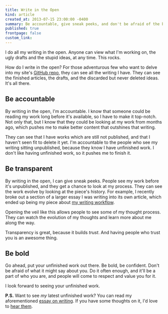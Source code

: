 ```yaml
---
title: Write in the Open
kind: article
created_at: 2013-07-15 23:00:00 -0400
summary: Be accountable, give sneak peeks, and don't be afraid of the bullies.
published: true
frontpage: false
custom_link: 
---
```


<p class="article-intro">
I do all my writing in the open. Anyone can view what I'm working on, the ugly drafts and the stupid ideas, at any time. This rocks.
</p>

How do I write in the open? For those adventurous few who want to delve into my site's [GitHub repo](https://github.com/asdfgh746/ecustom.ca), they can see all the writing I have. They can see the finished articles, the drafts, and the discarded but never deleted ideas. It's all there.

## Be accountable

By writing in the open, I'm accountable. I know that someone could be reading my work long before it's available, so I have to make it top-notch. Not only that, but I know that they could be looking at my work from months ago, which pushes me to make better content that outshines that writing.

They can see that I have works which are still not published, and that I haven't seen fit to delete it yet. I'm accountable to the people who see my writing sitting unpublished, because they know I have unfinished work. I don't like having unfinished work, so it pushes me to finish it.

## Be transparent

By writing in the open, I can give sneak peeks. People see my work before it's unpublished, and they get a chance to look at my process. They can see the work evolve by looking at the piece's history. For example, I recently broke out a section of a larger essay I was writing into its own article, which ended up being my piece about [my writing workflow](http://bit.ly/17hhiLk).

Opening the veil like this allows people to see some of my thought process. They can watch the evolution of my thoughts and learn more about me along the way.

Transparency is great, because it builds *trust*. And having people who trust you is an awesome thing.

## Be bold

Go ahead, put your unfinished work out there. Be bold, be confident. Don't be afraid of what it might say about you. Do it often enough, and it'll be a part of who you are, and people will come to respect and value you for it.

I look forward to seeing your unfinished work.

**P.S.** Want to see *my* latest unfinished work? You can read my aforementioned [essay on writing](http://bit.ly/13qPwrn). If you have some thoughts on it, I'd love to [hear them](mailto:lucas@ecustom.ca).